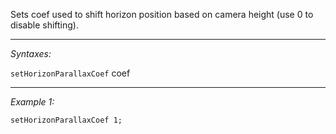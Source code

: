 Sets coef used to shift horizon position based on camera height (use 0 to disable shifting).


---
*Syntaxes:*

`setHorizonParallaxCoef` coef

---
*Example 1:*

```sqf
setHorizonParallaxCoef 1;
```